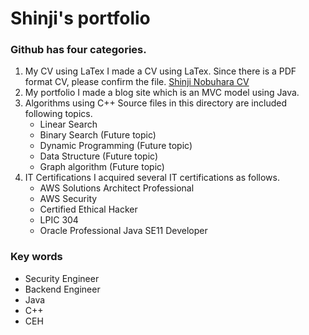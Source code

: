 # Shinji's portfolio

### Github has four categories.
1. My CV using LaTex
  I made a CV using LaTex. Since there is a PDF format CV, please confirm the file.
  [Shinji Nobuhara CV](https://github.com/nobu1/portfolio/blob/main/CurriculumVitae/CV_main_ShinjiNobuhara.pdf)
2. My portfolio
   I made a blog site which is an MVC model using Java.
3. Algorithms using C++
   Source files in this directory are included following topics.
   - Linear Search
   - Binary Search (Future topic)
   - Dynamic Programming (Future topic)
   - Data Structure (Future topic) 
   - Graph algorithm (Future topic)
4. IT Certifications
   I acquired several IT certifications as follows.
   - AWS Solutions Architect Professional
   - AWS Security
   - Certified Ethical Hacker
   - LPIC 304
   - Oracle Professional Java SE11 Developer

### Key words
- Security Engineer
- Backend Engineer
- Java
- C++
- CEH 
